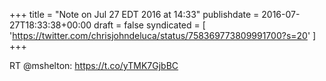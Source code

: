 +++
title = "Note on Jul 27 EDT 2016 at 14:33"
publishdate = 2016-07-27T18:33:38+00:00
draft = false
syndicated = [ 'https://twitter.com/chrisjohndeluca/status/758369773809991700?s=20' ]
+++

RT @mshelton: https://t.co/yTMK7GjbBC
